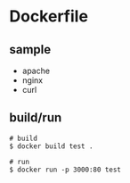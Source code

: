 # Dockerfile

## sample

- apache
- nginx
- curl

## build/run

```
# build
$ docker build test .

# run
$ docker run -p 3000:80 test
```
